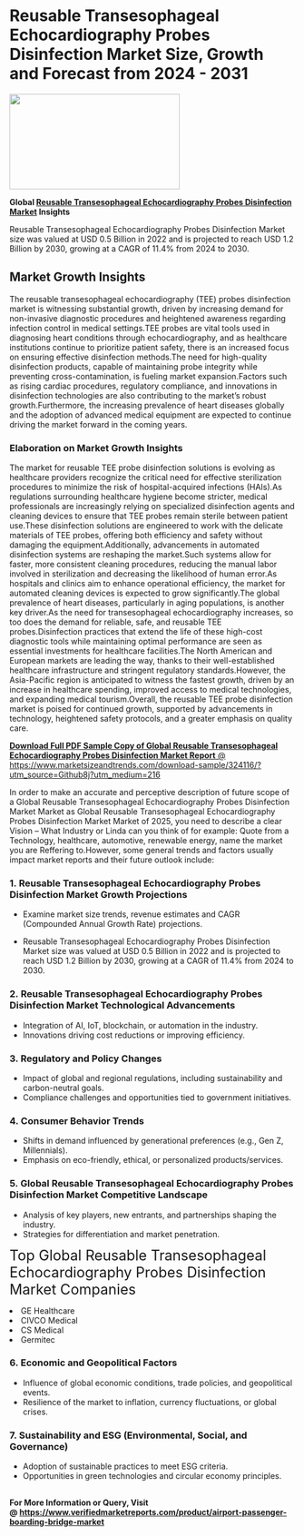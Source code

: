 <H1>Reusable Transesophageal Echocardiography Probes Disinfection Market Size, Growth and Forecast from 2024 - 2031</H1><img class="aligncenter size-medium wp-image-584254" src="https://thirdeyenews.in/wp-content/uploads/2024/09/Global-Market-Research-300x168.jpeg" alt="" width="300" height="168" /><p><strong>Global&nbsp;<a href="https://www.marketsizeandtrends.com/download-sample/324116/?utm_source=Github8j?utm_medium=216">Reusable Transesophageal Echocardiography Probes Disinfection Market</a> Insights</strong></p><p>Reusable Transesophageal Echocardiography Probes Disinfection Market size was valued at USD 0.5 Billion in 2022 and is projected to reach USD 1.2 Billion by 2030, growing at a CAGR of 11.4% from 2024 to 2030.</p><p><h2>Market Growth Insights</h2> The reusable transesophageal echocardiography (TEE) probes disinfection market is witnessing substantial growth, driven by increasing demand for non-invasive diagnostic procedures and heightened awareness regarding infection control in medical settings.TEE probes are vital tools used in diagnosing heart conditions through echocardiography, and as healthcare institutions continue to prioritize patient safety, there is an increased focus on ensuring effective disinfection methods.The need for high-quality disinfection products, capable of maintaining probe integrity while preventing cross-contamination, is fueling market expansion.Factors such as rising cardiac procedures, regulatory compliance, and innovations in disinfection technologies are also contributing to the market’s robust growth.Furthermore, the increasing prevalence of heart diseases globally and the adoption of advanced medical equipment are expected to continue driving the market forward in the coming years.<a href="#"></a> <h3>Elaboration on Market Growth Insights</h3> The market for reusable TEE probe disinfection solutions is evolving as healthcare providers recognize the critical need for effective sterilization procedures to minimize the risk of hospital-acquired infections (HAIs).As regulations surrounding healthcare hygiene become stricter, medical professionals are increasingly relying on specialized disinfection agents and cleaning devices to ensure that TEE probes remain sterile between patient use.These disinfection solutions are engineered to work with the delicate materials of TEE probes, offering both efficiency and safety without damaging the equipment.Additionally, advancements in automated disinfection systems are reshaping the market.Such systems allow for faster, more consistent cleaning procedures, reducing the manual labor involved in sterilization and decreasing the likelihood of human error.As hospitals and clinics aim to enhance operational efficiency, the market for automated cleaning devices is expected to grow significantly.The global prevalence of heart diseases, particularly in aging populations, is another key driver.As the need for transesophageal echocardiography increases, so too does the demand for reliable, safe, and reusable TEE probes.Disinfection practices that extend the life of these high-cost diagnostic tools while maintaining optimal performance are seen as essential investments for healthcare facilities.The North American and European markets are leading the way, thanks to their well-established healthcare infrastructure and stringent regulatory standards.However, the Asia-Pacific region is anticipated to witness the fastest growth, driven by an increase in healthcare spending, improved access to medical technologies, and expanding medical tourism.Overall, the reusable TEE probe disinfection market is poised for continued growth, supported by advancements in technology, heightened safety protocols, and a greater emphasis on quality care.<a href="#"></p><p><span class=""><strong>Download Full PDF Sample Copy of Global Reusable Transesophageal Echocardiography Probes Disinfection Market Report</strong> @ <a href="https://www.marketsizeandtrends.com/download-sample/324116/?utm_source=Github8j?utm_medium=216" target="_blank">https://www.marketsizeandtrends.com/download-sample/324116/?utm_source=Github8j?utm_medium=216</a></span></p><p>In order to make an accurate and perceptive description of future scope of a Global&nbsp;Reusable Transesophageal Echocardiography Probes Disinfection Market Market as Global&nbsp;Reusable Transesophageal Echocardiography Probes Disinfection Market Market of 2025, you need to describe a clear Vision &ndash; What Industry or Linda can you think of for example: Quote from a Technology, healthcare, automotive, renewable energy, name the market you are Reffering to.However, some general trends and factors usually impact market reports and their future outlook include:</p><h3>1.&nbsp;<strong>Reusable Transesophageal Echocardiography Probes Disinfection Market Growth Projections</strong></h3><ul><li>Examine market size trends, revenue estimates and CAGR (Compounded Annual Growth Rate) projections.</li><li><p>Reusable Transesophageal Echocardiography Probes Disinfection Market size was valued at USD 0.5 Billion in 2022 and is projected to reach USD 1.2 Billion by 2030, growing at a CAGR of 11.4% from 2024 to 2030.</p></li></ul><h3>2.&nbsp;<strong>Reusable Transesophageal Echocardiography Probes Disinfection Market Technological Advancements</strong></h3><ul><li>Integration of AI, IoT, blockchain, or automation in the industry.</li><li>Innovations driving cost reductions or improving efficiency.</li></ul><h3>3.&nbsp;<strong>Regulatory and Policy Changes</strong></h3><ul><li>Impact of global and regional regulations, including sustainability and carbon-neutral goals.</li><li>Compliance challenges and opportunities tied to government initiatives.</li></ul><h3>4.&nbsp;<strong>Consumer Behavior Trends</strong></h3><ul><li>Shifts in demand influenced by generational preferences (e.g., Gen Z, Millennials).</li><li>Emphasis on eco-friendly, ethical, or personalized products/services.</li></ul><h3>5.&nbsp;<strong>Global Reusable Transesophageal Echocardiography Probes Disinfection Market Competitive Landscape</strong></h3><ul><li>Analysis of key players, new entrants, and partnerships shaping the industry.</li><li>Strategies for differentiation and market penetration.</li></ul><p data-pm-slice="1 1 []"><span style="color: inherit; font-family: inherit; font-size: 25px;">Top Global Reusable Transesophageal Echocardiography Probes Disinfection Market Companies</span></p><div class="" data-test-id=""><p><li>GE Healthcare</li><li> CIVCO Medical</li><li> CS Medical</li><li> Germitec</li></p></div><h3>6.&nbsp;<strong>Economic and Geopolitical Factors</strong></h3><ul><li>Influence of global economic conditions, trade policies, and geopolitical events.</li><li>Resilience of the market to inflation, currency fluctuations, or global crises.</li></ul><h3>7.&nbsp;<strong>Sustainability and ESG (Environmental, Social, and Governance)</strong></h3><ul><li>Adoption of sustainable practices to meet ESG criteria.</li><li>Opportunities in green technologies and circular economy principles.</li></ul><h2><strong style="font-size: 14px;">For More Information or Query, Visit @&nbsp;</strong><a style="background-color: #ffffff; font-size: 14px;" href="https://www.marketsizeandtrends.com/report/reusable-transesophageal-echocardiography-probes-disinfection-market/" target="_blank">https://www.verifiedmarketreports.com/product/airport-passenger-boarding-bridge-market</a></h2>
